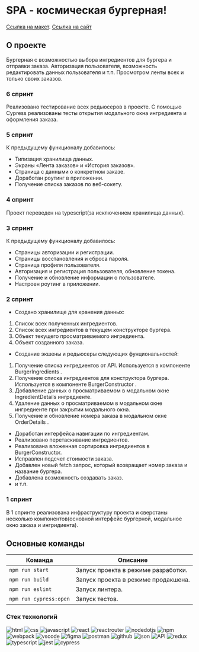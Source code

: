 # SPA - космическая бургерная!

[Cсылка на макет](https://www.figma.com/file/zFGN2O5xktHl9VmoOieq5E/React-_-%D0%9F%D1%80%D0%BE%D0%B5%D0%BA%D1%82%D0%BD%D1%8B%D0%B5-%D0%B7%D0%B0%D0%B4%D0%B0%D1%87%D0%B8_external_link?node-id=0%3A1).
[Ссылка на сайт](https://burger.studioit.online)

## О проекте
Бургерная с возможностью выбора ингредиентов для бургера и отправки заказа. Авторизация пользователя, возможность редактировать данных пользователя и т.п. Просмотром ленты всех и только своих заказов.

### 6 спринт
Реализовано тестирование всех редьюсеров в проекте.
С помощью Cypress реализованы тесты открытия модального окна ингредиента и оформления заказа.

### 5 спринт
К предыдущему функционалу добавилось:
* Типизация хранилища данных.
* Экраны «Лента заказов» и «История заказов».
* Страница с данными о конкретном заказе.
* Доработан роутинг в приложении.
* Получение списка заказов по веб-сокету.

### 4 спринт
Проект переведен на typescript(за исключением хранилища данных).

### 3 спринт
К предыдущему функционалу добавилось:
* Страницы авторизации и регистрации.
* Страницы восстановления и сброса пароля.
* Страница профиля пользователя.
* Авторизация и регистрация пользователя, обновление токена.
* Получение и обновление информации о пользователе.
* Настроен роутинг в приложении.


### 2 спринт
* Создано хранилище для хранения данных:
1. Cписок всех полученных ингредиентов.
2. Cписок всех ингредиентов в текущем конструкторе бургера.
3. Объект текущего просматриваемого ингредиента.
4. Объект созданного заказа.

* Создание экшены и редьюсеры следующих фунциональностей:
1. Получение списка ингредиентов от API. Используется в компоненте BurgerIngredients .
2. Получение списка ингредиентов для конструктора бургера. Используется в компоненте BurgerConstructor .
3. Добавление данных о просматриваемом в модальном окне IngredientDetails ингредиенте.
4. Удаление данных о просматриваемом в модальном окне ингредиенте при закрытии модального окна.
5. Получение и обновление номера заказа в модальном окне OrderDetails .

* Доработан интерфейса навигации по ингредиентам.
* Реализовано перетаскивание ингредиентов.
* Реализована вложенная сортировка ингредиентов в BurgerConstructor.
* Исправлен подсчет стоимости заказа.
* Добавлен новый fetch запрос, который возвращает номер заказа и название бургера.
* Добавлена возможность создавать заказ.
* и т.п.


### 1 спринт
В 1 спринте реализована инфраструктуру проекта и сверстаны несколько компонентов(основной интерфейс бургерной, модальное окно заказа и ингридиента).

## Основные команды

| Команда | Описание |
| --- | --- |
| `npm run start` | Запуск проекта в режиме разработки.|
| `npm run build` | Запуск проекта в режиме продакшена. |
| `npm run eslint` | Запуск линтера. |
| `npm run cypress:open` | Запуск тестов. |


### Стек технологий
![html](https://img.shields.io/badge/HTML_5-073502?style=for-the-badge&logo=html5&labelColor=3d3f3d)
![css](https://img.shields.io/badge/CSS_3-073502?style=for-the-badge&logo=css3&labelColor=3d3f3d)
![javascript](https://img.shields.io/badge/javascript-073502?style=for-the-badge&logo=javascript&labelColor=3d3f3d)
![react](https://img.shields.io/badge/react-073502?style=for-the-badge&logo=react&labelColor=3d3f3d)
![reactrouter](https://img.shields.io/badge/react_router-073502?style=for-the-badge&logo=reactrouter&labelColor=3d3f3d)
![nodedotjs](https://img.shields.io/badge/node.js-073502?style=for-the-badge&logo=nodedotjs&labelColor=3d3f3d)
![npm](https://img.shields.io/badge/npm-073502?style=for-the-badge&logo=npm&labelColor=3d3f3d)
![webpack](https://img.shields.io/badge/webpack-073502?style=for-the-badge&logo=webpack&labelColor=3d3f3d)
![vscode](https://img.shields.io/badge/vscode-073502?style=for-the-badge&logo=visualstudiocode&labelColor=3d3f3d)
![figma](https://img.shields.io/badge/figma-073502?style=for-the-badge&logo=figma&labelColor=3d3f3d)
![postman](https://img.shields.io/badge/postman-073502?style=for-the-badge&logo=postman&labelColor=3d3f3d)
![github](https://img.shields.io/badge/github-073502?style=for-the-badge&logo=github&labelColor=3d3f3d)
![json](https://img.shields.io/badge/json-073502?style=for-the-badge&logo=json&labelColor=3d3f3d)
![API](https://img.shields.io/badge/API-API-073502?style=for-the-badge&labelColor=3d3f3d)
![redux](https://img.shields.io/badge/redux-073502?style=for-the-badge&logo=redux&labelColor=3d3f3d)
![typescript](https://img.shields.io/badge/typescript-072f13?style=for-the-badge&logo=typescript&labelColor=3d3f3d)
![jest](https://img.shields.io/badge/jest-072f13?style=for-the-badge&logo=jest&labelColor=3d3f3d)
![cypress](https://img.shields.io/badge/cypress-072f13?style=for-the-badge&logo=cypress&labelColor=3d3f3d)
